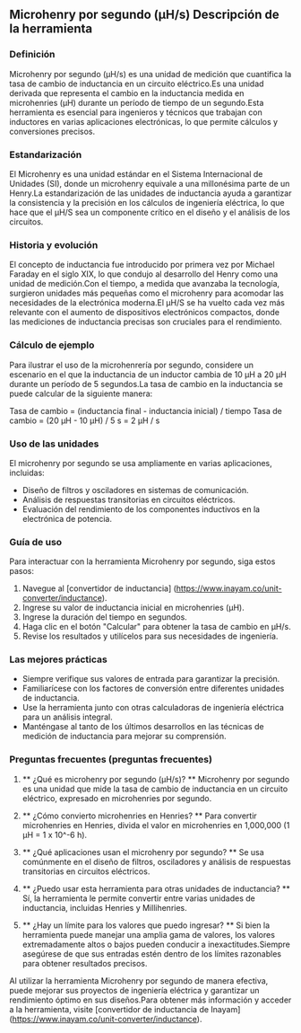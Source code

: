 ## Microhenry por segundo (µH/s) Descripción de la herramienta

### Definición
Microhenry por segundo (µH/s) es una unidad de medición que cuantifica la tasa de cambio de inductancia en un circuito eléctrico.Es una unidad derivada que representa el cambio en la inductancia medida en microhenries (µH) durante un período de tiempo de un segundo.Esta herramienta es esencial para ingenieros y técnicos que trabajan con inductores en varias aplicaciones electrónicas, lo que permite cálculos y conversiones precisos.

### Estandarización
El Microhenry es una unidad estándar en el Sistema Internacional de Unidades (SI), donde un microhenry equivale a una millonésima parte de un Henry.La estandarización de las unidades de inductancia ayuda a garantizar la consistencia y la precisión en los cálculos de ingeniería eléctrica, lo que hace que el µH/S sea un componente crítico en el diseño y el análisis de los circuitos.

### Historia y evolución
El concepto de inductancia fue introducido por primera vez por Michael Faraday en el siglo XIX, lo que condujo al desarrollo del Henry como una unidad de medición.Con el tiempo, a medida que avanzaba la tecnología, surgieron unidades más pequeñas como el microhenry para acomodar las necesidades de la electrónica moderna.El µH/S se ha vuelto cada vez más relevante con el aumento de dispositivos electrónicos compactos, donde las mediciones de inductancia precisas son cruciales para el rendimiento.

### Cálculo de ejemplo
Para ilustrar el uso de la microhenrería por segundo, considere un escenario en el que la inductancia de un inductor cambia de 10 µH a 20 µH durante un período de 5 segundos.La tasa de cambio en la inductancia se puede calcular de la siguiente manera:

Tasa de cambio = (inductancia final - inductancia inicial) / tiempo
Tasa de cambio = (20 µH - 10 µH) / 5 s = 2 µH / s

### Uso de las unidades
El microhenry por segundo se usa ampliamente en varias aplicaciones, incluidas:
- Diseño de filtros y osciladores en sistemas de comunicación.
- Análisis de respuestas transitorias en circuitos eléctricos.
- Evaluación del rendimiento de los componentes inductivos en la electrónica de potencia.

### Guía de uso
Para interactuar con la herramienta Microhenry por segundo, siga estos pasos:
1. Navegue al [convertidor de inductancia] (https://www.inayam.co/unit-converter/inductance).
2. Ingrese su valor de inductancia inicial en microhenries (µH).
3. Ingrese la duración del tiempo en segundos.
4. Haga clic en el botón "Calcular" para obtener la tasa de cambio en µH/s.
5. Revise los resultados y utilícelos para sus necesidades de ingeniería.

### Las mejores prácticas
- Siempre verifique sus valores de entrada para garantizar la precisión.
- Familiarícese con los factores de conversión entre diferentes unidades de inductancia.
- Use la herramienta junto con otras calculadoras de ingeniería eléctrica para un análisis integral.
- Manténgase al tanto de los últimos desarrollos en las técnicas de medición de inductancia para mejorar su comprensión.

### Preguntas frecuentes (preguntas frecuentes)

1. ** ¿Qué es microhenry por segundo (µH/s)? **
Microhenry por segundo es una unidad que mide la tasa de cambio de inductancia en un circuito eléctrico, expresado en microhenries por segundo.

2. ** ¿Cómo convierto microhenries en Henries? **
Para convertir microhenries en Henries, divida el valor en microhenries en 1,000,000 (1 µH = 1 x 10^-6 h).

3. ** ¿Qué aplicaciones usan el microhenry por segundo? **
Se usa comúnmente en el diseño de filtros, osciladores y análisis de respuestas transitorias en circuitos eléctricos.

4. ** ¿Puedo usar esta herramienta para otras unidades de inductancia? **
Sí, la herramienta le permite convertir entre varias unidades de inductancia, incluidas Henries y Millihenries.

5. ** ¿Hay un límite para los valores que puedo ingresar? **
Si bien la herramienta puede manejar una amplia gama de valores, los valores extremadamente altos o bajos pueden conducir a inexactitudes.Siempre asegúrese de que sus entradas estén dentro de los límites razonables para obtener resultados precisos.

Al utilizar la herramienta Microhenry por segundo de manera efectiva, puede mejorar sus proyectos de ingeniería eléctrica y garantizar un rendimiento óptimo en sus diseños.Para obtener más información y acceder a la herramienta, visite [convertidor de inductancia de Inayam] (https://www.inayam.co/unit-converter/inductance).
